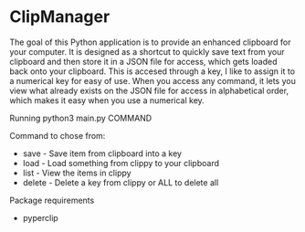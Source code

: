 # ClipManager
The goal of this Python application is to provide an enhanced clipboard for your computer. It is designed as a shortcut to quickly save text from your clipboard and then store it in a JSON file for access, which gets loaded back onto your clipboard. This is accesed through a key, I like to assign it to a numerical key for easy of use. When you access any command, it lets you view what already exists on the JSON file for access in alphabetical order, which makes it easy when you use a numerical key.

Running
python3 main.py COMMAND

Command to chose from:
- save - Save item from clipboard into a key
- load - Load something from clippy to your clipboard
- list - View the items in clippy
- delete - Delete a key from clippy or ALL to delete all

Package requirements
- pyperclip
